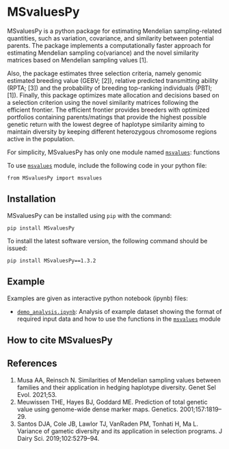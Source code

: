 # MSvaluesPy
MSvaluesPy is a python package for estimating Mendelian sampling-related quantities, such as variation, covariance, and similarity between potential parents. The package implements a computationally faster approach for estimating Mendelian sampling co(variance) and the novel similarity matrices based on Mendelian sampling values [1]. 

Also, the package estimates three selection criteria, namely genomic estimated breeding value (GEBV; [2]), relative predicted transmitting ability (RPTA; [3]) and the probability of breeding top-ranking individuals (PBTI; [1]). Finally, this package optimizes mate allocation and decisions based on a selection criterion using the novel similarity matrices following the efficient frontier. The efficient frontier provides breeders with optimized portfolios containing parents/matings that provide the highest possible genetic return with the lowest degree of haplotype similarity aiming to maintain diversity by keeping different heterozygous chromosome regions active in the population.

For simplicity, MSvaluesPy has only one module named [`msvalues`](docs/docs_msvalues.md): functions 

To use [`msvalues`](docs/docs_msvalues.md) module, include the following code in your python file:

`from MSvaluesPy import msvalues`


## Installation
MSvaluesPy can be installed using `pip` with the command:

`pip install MSvaluesPy`

To install the latest software version, the following command should be issued:

`pip install MSvaluesPy==1.3.2`

## Example
Examples are given as interactive python notebook (ipynb) files:
* [`demo_analysis.ipynb`](demo_analysis.ipynb): Analysis of example dataset showing the format of required input data and how to use the functions in the [`msvalues`](docs/docs_msvalues.md) module


## How to cite MSvaluesPy


## References
1. Musa AA, Reinsch N. Similarities of Mendelian sampling values between families and their application in hedging haplotype diversity. Genet Sel Evol. 2021;53.
2. Meuwissen THE, Hayes BJ, Goddard ME. Prediction of total genetic value using genome-wide dense marker maps. Genetics. 2001;157:1819–29.
3. Santos DJA, Cole JB, Lawlor TJ, VanRaden PM, Tonhati H, Ma L. Variance of gametic diversity and its application in selection programs. J Dairy Sci. 2019;102:5279–94.
